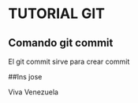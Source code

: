 # TUTORIAL GIT

## Comando git commit

El git commit sirve para crear commit

 ##Ins jose
 
 Viva Venezuela 

 